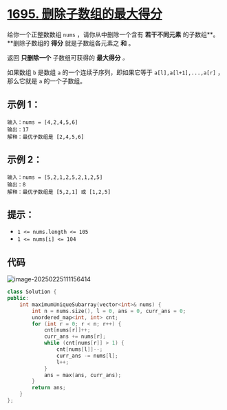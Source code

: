 # [1695. 删除子数组的最大得分](https://leetcode.cn/problems/maximum-erasure-value/)

给你一个正整数数组 `nums` ，请你从中删除一个含有 **若干不同元素** 的子数组**。**删除子数组的 **得分** 就是子数组各元素之 **和** 。

返回 **只删除一个** 子数组可获得的 **最大得分** *。*

如果数组 `b` 是数组 `a` 的一个连续子序列，即如果它等于 `a[l],a[l+1],...,a[r]` ，那么它就是 `a` 的一个子数组。 

## **示例 1：**

```
输入：nums = [4,2,4,5,6]
输出：17
解释：最优子数组是 [2,4,5,6]
```

## **示例 2：**

```
输入：nums = [5,2,1,2,5,2,1,2,5]
输出：8
解释：最优子数组是 [5,2,1] 或 [1,2,5] 
```

## **提示：**

- `1 <= nums.length <= 105`
- `1 <= nums[i] <= 104`

## 代码

![image-20250225111156414](https://gitee.com/chen-houchao/images/raw/master/img/20250225111156501.png)

```cpp
class Solution {
public:
    int maximumUniqueSubarray(vector<int>& nums) {
        int n = nums.size(), l = 0, ans = 0, curr_ans = 0;
        unordered_map<int, int> cnt;
        for (int r = 0; r < n; r++) {
            cnt[nums[r]]++;
            curr_ans += nums[r];
            while (cnt[nums[r]] > 1) {
                cnt[nums[l]]--;
                curr_ans -= nums[l];
                l++;
            }
            ans = max(ans, curr_ans);
        }
        return ans;
    }
};
```

